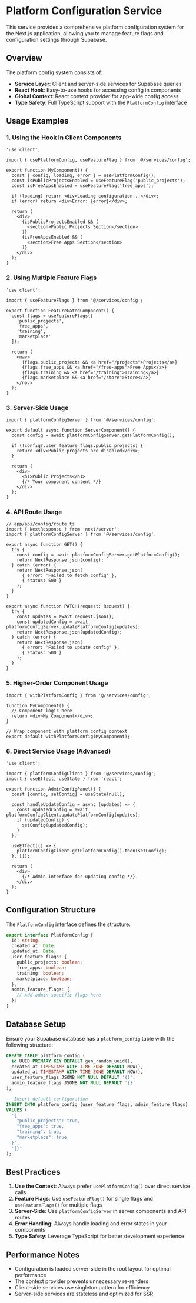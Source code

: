 # Platform Configuration Service

This service provides a comprehensive platform configuration system for the Next.js application, allowing you to manage feature flags and configuration settings through Supabase.

## Overview

The platform config system consists of:
- **Service Layer**: Client and server-side services for Supabase queries
- **React Hook**: Easy-to-use hooks for accessing config in components
- **Global Context**: React context provider for app-wide config access
- **Type Safety**: Full TypeScript support with the `PlatformConfig` interface

## Usage Examples

### 1. Using the Hook in Client Components

```tsx
'use client';

import { usePlatformConfig, useFeatureFlag } from '@/services/config';

export function MyComponent() {
  const { config, loading, error } = usePlatformConfig();
  const isPublicProjectsEnabled = useFeatureFlag('public_projects');
  const isFreeAppsEnabled = useFeatureFlag('free_apps');

  if (loading) return <div>Loading configuration...</div>;
  if (error) return <div>Error: {error}</div>;

  return (
    <div>
      {isPublicProjectsEnabled && (
        <section>Public Projects Section</section>
      )}
      {isFreeAppsEnabled && (
        <section>Free Apps Section</section>
      )}
    </div>
  );
}
```

### 2. Using Multiple Feature Flags

```tsx
'use client';

import { useFeatureFlags } from '@/services/config';

export function FeatureGatedComponent() {
  const flags = useFeatureFlags([
    'public_projects',
    'free_apps',
    'training',
    'marketplace'
  ]);

  return (
    <nav>
      {flags.public_projects && <a href="/projects">Projects</a>}
      {flags.free_apps && <a href="/free-apps">Free Apps</a>}
      {flags.training && <a href="/training">Training</a>}
      {flags.marketplace && <a href="/store">Store</a>}
    </nav>
  );
}
```

### 3. Server-Side Usage

```tsx
import { platformConfigServer } from '@/services/config';

export default async function ServerComponent() {
  const config = await platformConfigServer.getPlatformConfig();
  
  if (!config?.user_feature_flags.public_projects) {
    return <div>Public projects are disabled</div>;
  }

  return (
    <div>
      <h1>Public Projects</h1>
      {/* Your component content */}
    </div>
  );
}
```

### 4. API Route Usage

```tsx
// app/api/config/route.ts
import { NextResponse } from 'next/server';
import { platformConfigServer } from '@/services/config';

export async function GET() {
  try {
    const config = await platformConfigServer.getPlatformConfig();
    return NextResponse.json(config);
  } catch (error) {
    return NextResponse.json(
      { error: 'Failed to fetch config' },
      { status: 500 }
    );
  }
}

export async function PATCH(request: Request) {
  try {
    const updates = await request.json();
    const updatedConfig = await platformConfigServer.updatePlatformConfig(updates);
    return NextResponse.json(updatedConfig);
  } catch (error) {
    return NextResponse.json(
      { error: 'Failed to update config' },
      { status: 500 }
    );
  }
}
```

### 5. Higher-Order Component Usage

```tsx
import { withPlatformConfig } from '@/services/config';

function MyComponent() {
  // Component logic here
  return <div>My Component</div>;
}

// Wrap component with platform config context
export default withPlatformConfig(MyComponent);
```

### 6. Direct Service Usage (Advanced)

```tsx
'use client';

import { platformConfigClient } from '@/services/config';
import { useEffect, useState } from 'react';

export function AdminConfigPanel() {
  const [config, setConfig] = useState(null);

  const handleUpdateConfig = async (updates) => {
    const updatedConfig = await platformConfigClient.updatePlatformConfig(updates);
    if (updatedConfig) {
      setConfig(updatedConfig);
    }
  };

  useEffect(() => {
    platformConfigClient.getPlatformConfig().then(setConfig);
  }, []);

  return (
    <div>
      {/* Admin interface for updating config */}
    </div>
  );
}
```

## Configuration Structure

The `PlatformConfig` interface defines the structure:

```typescript
export interface PlatformConfig {
  id: string;
  created_at: Date;
  updated_at: Date;
  user_feature_flags: {
    public_projects: boolean;
    free_apps: boolean;
    training: boolean;
    marketplace: boolean;
  };
  admin_feature_flags: {
    // Add admin-specific flags here
  };
}
```

## Database Setup

Ensure your Supabase database has a `platform_config` table with the following structure:

```sql
CREATE TABLE platform_config (
  id UUID PRIMARY KEY DEFAULT gen_random_uuid(),
  created_at TIMESTAMP WITH TIME ZONE DEFAULT NOW(),
  updated_at TIMESTAMP WITH TIME ZONE DEFAULT NOW(),
  user_feature_flags JSONB NOT NULL DEFAULT '{}',
  admin_feature_flags JSONB NOT NULL DEFAULT '{}'
);

-- Insert default configuration
INSERT INTO platform_config (user_feature_flags, admin_feature_flags)
VALUES (
  '{
    "public_projects": true,
    "free_apps": true,
    "training": true,
    "marketplace": true
  }',
  '{}'
);
```

## Best Practices

1. **Use the Context**: Always prefer `usePlatformConfig()` over direct service calls
2. **Feature Flags**: Use `useFeatureFlag()` for single flags and `useFeatureFlags()` for multiple flags
3. **Server-Side**: Use `platformConfigServer` in server components and API routes
4. **Error Handling**: Always handle loading and error states in your components
5. **Type Safety**: Leverage TypeScript for better development experience

## Performance Notes

- Configuration is loaded server-side in the root layout for optimal performance
- The context provider prevents unnecessary re-renders
- Client-side services use singleton pattern for efficiency
- Server-side services are stateless and optimized for SSR